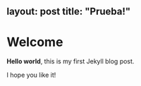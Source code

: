 
layout: post
title:  "Prueba!"
---

# Welcome

**Hello world**, this is my first Jekyll blog post.

I hope you like it!
